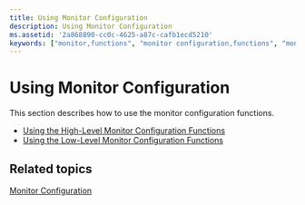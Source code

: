 ```yaml
---
title: Using Monitor Configuration
description: Using Monitor Configuration
ms.assetid: '2a868890-cc0c-4625-a87c-cafb1ecd5210'
keywords: ["monitor,functions", "monitor configuration,functions", "monitor,about", "monitor configuration,about"]
---
```


# Using Monitor Configuration

This section describes how to use the monitor configuration functions.

-   [Using the High-Level Monitor Configuration Functions](using-the-high-level-monitor-configuration-functions.md)
-   [Using the Low-Level Monitor Configuration Functions](using-the-low-level-monitor-configuration-functions.md)

## Related topics

<dl> <dt>

[Monitor Configuration](monitor-configuration.md)
</dt> </dl>

 

 




